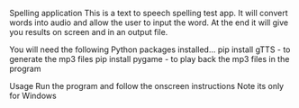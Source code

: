 Spelling application
This is a text to speech spelling test app. It will convert words into audio and allow the user to input the word. 
At the end it will give you results on screen and in an output file. 

You will need the following Python packages installed...
pip install gTTS - to generate the mp3 files
pip install pygame - to play back the mp3 files in the program

Usage
Run the program and follow the onscreen instructions
Note its only for Windows  